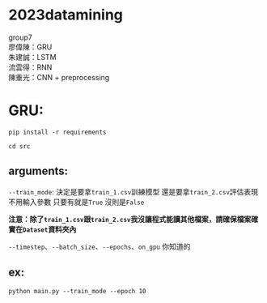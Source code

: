 # 2023datamining
group7  
廖偉陳：GRU  
朱建誠：LSTM  
流雲得：RNN  
陳重光：CNN + preprocessing  

GRU:
===
```shell
pip install -r requirements
```
```shell
cd src
```

arguments:
----------
`--train_mode`: 決定是要拿`train_1.csv`訓練模型 還是要拿`train_2.csv`評估表現
  不用輸入參數 只要有就是`True` 沒則是`False`

**注意：除了`train_1.csv`跟`train_2.csv`我沒讓程式能讀其他檔案，請確保檔案確實在`Dataset`資料夾內**

`--timestep`、`--batch_size`、`--epochs`、`on_gpu` 你知道的

ex:
---
```shell
python main.py --train_mode --epoch 10
```
